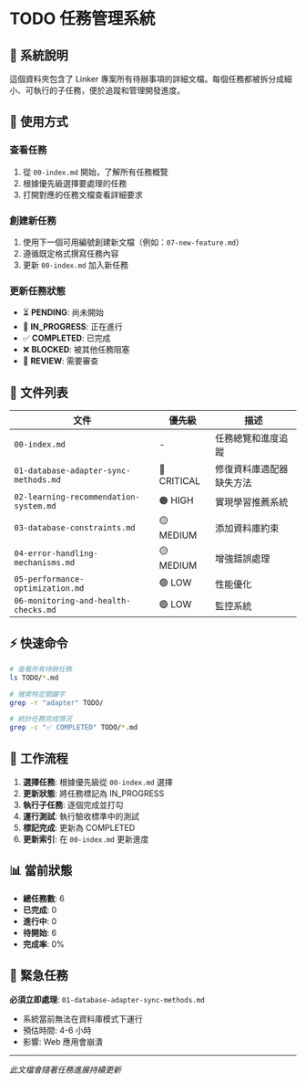 # TODO 任務管理系統

## 📌 系統說明

這個資料夾包含了 Linker 專案所有待辦事項的詳細文檔。每個任務都被拆分成細小、可執行的子任務，便於追蹤和管理開發進度。

## 🎯 使用方式

### 查看任務
1. 從 `00-index.md` 開始，了解所有任務概覽
2. 根據優先級選擇要處理的任務
3. 打開對應的任務文檔查看詳細要求

### 創建新任務
1. 使用下一個可用編號創建新文檔（例如：`07-new-feature.md`）
2. 遵循既定格式撰寫任務內容
3. 更新 `00-index.md` 加入新任務

### 更新任務狀態
- ⏳ **PENDING**: 尚未開始
- 🚧 **IN_PROGRESS**: 正在進行
- ✅ **COMPLETED**: 已完成
- ❌ **BLOCKED**: 被其他任務阻塞
- 🔄 **REVIEW**: 需要審查

## 📂 文件列表

| 文件 | 優先級 | 描述 |
|------|--------|------|
| `00-index.md` | - | 任務總覽和進度追蹤 |
| `01-database-adapter-sync-methods.md` | 🔴 CRITICAL | 修復資料庫適配器缺失方法 |
| `02-learning-recommendation-system.md` | 🟠 HIGH | 實現學習推薦系統 |
| `03-database-constraints.md` | 🟡 MEDIUM | 添加資料庫約束 |
| `04-error-handling-mechanisms.md` | 🟡 MEDIUM | 增強錯誤處理 |
| `05-performance-optimization.md` | 🟢 LOW | 性能優化 |
| `06-monitoring-and-health-checks.md` | 🟢 LOW | 監控系統 |

## ⚡ 快速命令

```bash
# 查看所有待辦任務
ls TODO/*.md

# 搜索特定關鍵字
grep -r "adapter" TODO/

# 統計任務完成情況
grep -c "✅ COMPLETED" TODO/*.md
```

## 🔄 工作流程

1. **選擇任務**: 根據優先級從 `00-index.md` 選擇
2. **更新狀態**: 將任務標記為 IN_PROGRESS
3. **執行子任務**: 逐個完成並打勾
4. **運行測試**: 執行驗收標準中的測試
5. **標記完成**: 更新為 COMPLETED
6. **更新索引**: 在 `00-index.md` 更新進度

## 📊 當前狀態

- **總任務數**: 6
- **已完成**: 0
- **進行中**: 0
- **待開始**: 6
- **完成率**: 0%

## 🚨 緊急任務

**必須立即處理**: `01-database-adapter-sync-methods.md`
- 系統當前無法在資料庫模式下運行
- 預估時間: 4-6 小時
- 影響: Web 應用會崩潰

---

*此文檔會隨著任務進展持續更新*